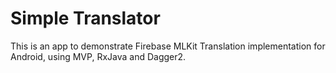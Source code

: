 # Simple Translator

This is an app to demonstrate Firebase MLKit Translation implementation for Android, using MVP, RxJava and Dagger2.